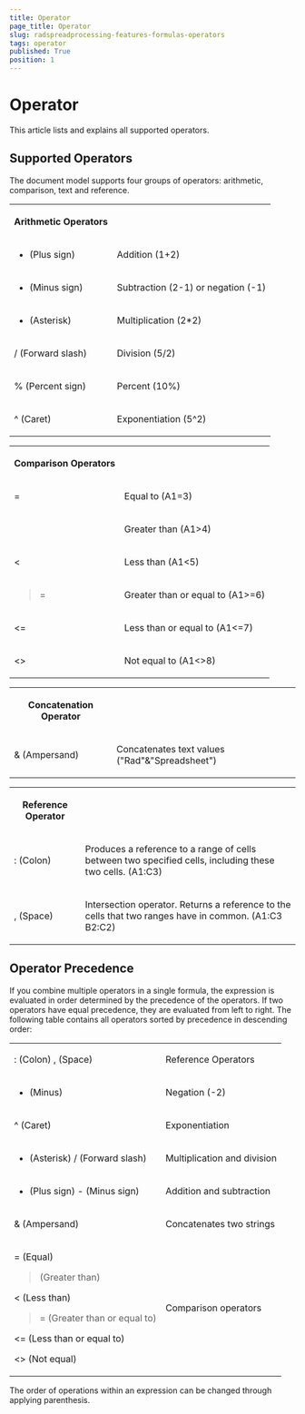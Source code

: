 ```yaml
---
title: Operator
page_title: Operator
slug: radspreadprocessing-features-formulas-operators
tags: operator
published: True
position: 1
---
```


# Operator



This article lists and explains all supported operators.
      

## Supported Operators

The document model supports four groups of operators: arithmetic, comparison, text and reference.
        
<table><tr><th>

Arithmetic Operators</th><th></th></tr><tr><td>

+ (Plus sign)</td><td>

Addition (1+2)</td></tr><tr><td>

- (Minus sign)</td><td>

Subtraction (2-1) or negation (-1)</td></tr><tr><td>

* (Asterisk)</td><td>

Multiplication (2*2)</td></tr><tr><td>

/ (Forward slash)</td><td>

Division (5/2)</td></tr><tr><td>

% (Percent sign)</td><td>

Percent (10%)</td></tr><tr><td>

^ (Caret)</td><td>

Exponentiation (5^2)</td></tr></table>
<table>
<tr>
<th>

Comparison Operators
</th>
<th></th>
</tr>
</th>
<tr>
<td>

=</td><td>

Equal to (A1=3)</td></tr><tr><td>

>
</td><td>

Greater than (A1>4)</td></tr><tr><td>

&lt;
</td><td>

Less than (A1<5)</td></tr><tr><td>

>=</td><td>

Greater than or equal to (A1>=6)</td></tr><tr><td>

&lt;=</td><td>

Less than or equal to (A1<=7)</td></tr><tr><td>

&lt;></td><td>

Not equal to (A1<>8)</td></tr></table>
<table><tr><th>

Concatenation Operator</th><th></th></tr><tr><td>

& (Ampersand)</td><td>

Concatenates text values ("Rad"&"Spreadsheet")</td></tr></table>
<table><tr><th>

Reference Operator</th><th></th></tr><tr><td>

: (Colon)</td><td>

Produces a reference to a range of cells between two specified cells, including these two cells. (A1:C3)</td></tr><tr><td>

, (Space)</td><td>

Intersection operator. Returns a reference to the cells that two ranges have in common. (A1:C3 B2:C2)</td></tr></table>

## Operator Precedence

If you combine multiple operators in a single formula, the expression is evaluated in order determined by the precedence of the operators. If two operators have equal precedence, they are evaluated from left to right. The following table contains all operators sorted by precedence in descending order:
        
<table><tr><td>

: (Colon) , (Space)</td><td>

Reference Operators</td></tr><tr><td>

- (Minus)</td><td>

Negation (-2)</td></tr><tr><td>

^ (Caret)</td><td>

Exponentiation</td></tr><tr><td>

* (Asterisk) / (Forward slash)</td><td>

Multiplication and division</td></tr><tr><td>

+ (Plus sign) - (Minus sign)</td><td>

Addition and subtraction</td></tr><tr><td>

& (Ampersand)</td><td>

Concatenates two strings</td></tr><tr><td>

= (Equal) <br />

> (Greater than) <br />

&lt; (Less than) <br />

>= (Greater than or equal to) <br />

&lt;= (Less than or equal to)  <br />

&lt;> (Not equal)</td><td>

Comparison operators</td></tr></table>

The order of operations within an expression can be changed through applying parenthesis.
